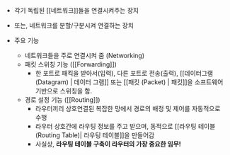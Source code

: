 - 각기 독립된 [[네트워크]]들을 연결시켜주는 장치 
- 또는, 네트워크를 분할/구분시켜 연결하는 장치

- 주요 기능
	- 네트워크들을 주로 연결시켜 줌 (Networking)
	- 패킷 스위칭 기능 ([[Forwarding]])
		- 한 포트로 패킥을 받아서(입력), 다른 포트로 전송(출력), [[데이터그램 (Datagram) | 데이터 그램]] 또는 [[패킷 (Packet) | 패킷]]을 소프트웨어 기반으로 스위칭을 함.
	- 경로 설정 기능 ([[Routing]])
		- 라우터끼리 상호연결된 복잡한 망에서 경로의 배정 및 제어를 자동적으로 수행
		- 라우터 상호간에 라우팅 정보를 주고 받으며, 동적으로 [[라우팅 테이블(Routing Table)| 라우팅 테이블]]을 만들어감
		- 사실상, **라우팅 테이블 구축이 라우터의 가장 중요한 임무!**
